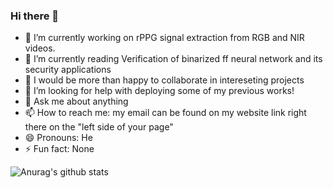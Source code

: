 ### Hi there 👋

<!--
**miki998/miki998** is a ✨ _special_ ✨ repository because its `README.md` (this file) appears on your GitHub profile.--> 


- 🔭 I’m currently working on rPPG signal extraction from RGB and NIR videos. 
- 🌱 I’m currently reading Verification of binarized ff neural network and its security applications
- 👯 I would be more than happy to collaborate in intereseting projects
- 🤔 I’m looking for help with deploying some of my previous works!
- 💬 Ask me about anything
- 📫 How to reach me: my email can be found on my website link right there on the "left side of your page"
- 😄 Pronouns: He
- ⚡ Fun fact: None

![Anurag's github stats](https://github-readme-stats.vercel.app/api?username=miki998&hide=contribs,issues&show_icons=true&theme=radical)
